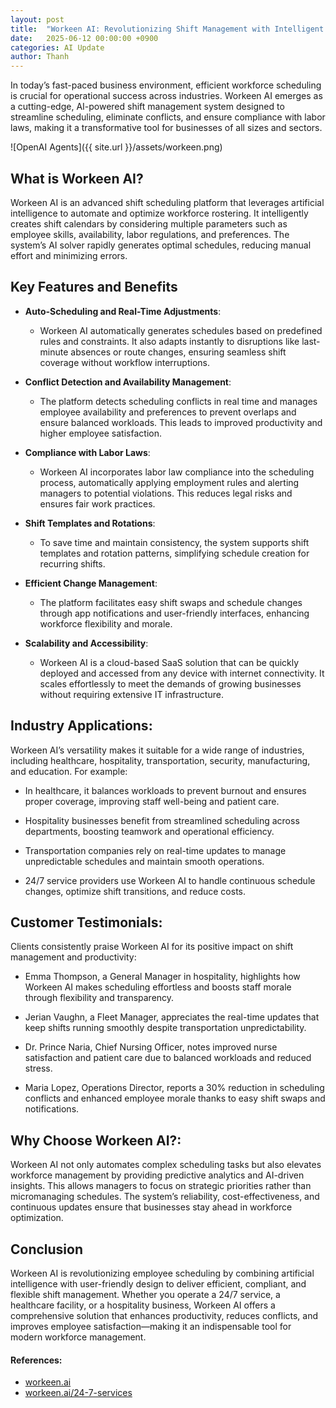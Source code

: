 ```yaml
---
layout: post
title:  "Workeen AI: Revolutionizing Shift Management with Intelligent Scheduling"
date:   2025-06-12 00:00:00 +0900
categories: AI Update
author: Thanh
---
```


In today’s fast-paced business environment, efficient workforce scheduling is crucial for operational success across industries. Workeen AI emerges as a cutting-edge, AI-powered shift management system designed to streamline scheduling, eliminate conflicts, and ensure compliance with labor laws, making it a transformative tool for businesses of all sizes and sectors.


![OpenAI Agents]({{ site.url }}/assets/workeen.png)

## **What is Workeen AI?**

Workeen AI is an advanced shift scheduling platform that leverages artificial intelligence to automate and optimize workforce rostering. It intelligently creates shift calendars by considering multiple parameters such as employee skills, availability, labor regulations, and preferences. The system’s AI solver rapidly generates optimal schedules, reducing manual effort and minimizing errors.


## **Key Features and Benefits**

- **Auto-Scheduling and Real-Time Adjustments**: 

    - Workeen AI automatically generates schedules based on predefined rules and constraints. It also adapts instantly to disruptions like last-minute absences or route changes, ensuring seamless shift coverage without workflow interruptions.


- **Conflict Detection and Availability Management**: 

    - The platform detects scheduling conflicts in real time and manages employee availability and preferences to prevent overlaps and ensure balanced workloads. This leads to improved productivity and higher employee satisfaction.


- **Compliance with Labor Laws**:

    - Workeen AI incorporates labor law compliance into the scheduling process, automatically applying employment rules and alerting managers to potential violations. This reduces legal risks and ensures fair work practices.


- **Shift Templates and Rotations**:

    - To save time and maintain consistency, the system supports shift templates and rotation patterns, simplifying schedule creation for recurring shifts.


- **Efficient Change Management**:

    - The platform facilitates easy shift swaps and schedule changes through app notifications and user-friendly interfaces, enhancing workforce flexibility and morale.


- **Scalability and Accessibility**:

    - Workeen AI is a cloud-based SaaS solution that can be quickly deployed and accessed from any device with internet connectivity. It scales effortlessly to meet the demands of growing businesses without requiring extensive IT infrastructure.


## **Industry Applications**:

Workeen AI’s versatility makes it suitable for a wide range of industries, including healthcare, hospitality, transportation, security, manufacturing, and education. For example:

- In healthcare, it balances workloads to prevent burnout and ensures proper coverage, improving staff well-being and patient care.

- Hospitality businesses benefit from streamlined scheduling across departments, boosting teamwork and operational efficiency.

- Transportation companies rely on real-time updates to manage unpredictable schedules and maintain smooth operations.

- 24/7 service providers use Workeen AI to handle continuous schedule changes, optimize shift transitions, and reduce costs.


## **Customer Testimonials**:

Clients consistently praise Workeen AI for its positive impact on shift management and productivity:

- Emma Thompson, a General Manager in hospitality, highlights how Workeen AI makes scheduling effortless and boosts staff morale through flexibility and transparency.

- Jerian Vaughn, a Fleet Manager, appreciates the real-time updates that keep shifts running smoothly despite transportation unpredictability.

- Dr. Prince Naria, Chief Nursing Officer, notes improved nurse satisfaction and patient care due to balanced workloads and reduced stress.

- Maria Lopez, Operations Director, reports a 30% reduction in scheduling conflicts and enhanced employee morale thanks to easy shift swaps and notifications.


## **Why Choose Workeen AI?**:

Workeen AI not only automates complex scheduling tasks but also elevates workforce management by providing predictive analytics and AI-driven insights. This allows managers to focus on strategic priorities rather than micromanaging schedules. The system’s reliability, cost-effectiveness, and continuous updates ensure that businesses stay ahead in workforce optimization.


## **Conclusion**

Workeen AI is revolutionizing employee scheduling by combining artificial intelligence with user-friendly design to deliver efficient, compliant, and flexible shift management. Whether you operate a 24/7 service, a healthcare facility, or a hospitality business, Workeen AI offers a comprehensive solution that enhances productivity, reduces conflicts, and improves employee satisfaction—making it an indispensable tool for modern workforce management.


#### References:
- [workeen.ai](https://workeen.ai/)
- [workeen.ai/24-7-services](https://workeen.ai/24-7-services/)
